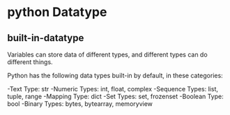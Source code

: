 
# python Datatype

## built-in-datatype

Variables can store data of different types, and different types can do different things.

Python has the following data types built-in by default, in these categories:

-Text Type:	str
-Numeric Types:	int, float, complex
-Sequence Types:	list, tuple, range
-Mapping Type:	dict
-Set Types:	set, frozenset
-Boolean Type:	bool
-Binary Types:	bytes, bytearray, memoryview
